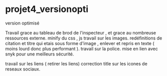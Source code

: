 # projet4_versionopti
version optimisé

Travail grace au tableau de brod de l'inspecteur , et grace au nombreuse ressources externe.
minify du css , js 
travail sur les images.
redéfinitions de citation et titre qui etais sous forme d'image , enlever et repris en texte ( moins lourd donc plus performant ).
travail sur la police.
mise en lien avec snyk pour une meilleurs sécurité.


travail sur les liens ( retirer les liens)
correction title sur les icones de reseaux sociaux.

